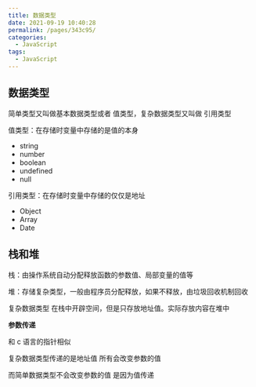 ```yaml
---
title: 数据类型
date: 2021-09-19 10:40:28
permalink: /pages/343c95/
categories:
  - JavaScript
tags:
  - JavaScript
---
```

## 数据类型

简单类型又叫做基本数据类型或者 值类型，复杂数据类型又叫做 引用类型

值类型：在存储时变量中存储的是值的本身

- string
- number
- boolean
- undefined
- null

引用类型：在存储时变量中存储的仅仅是地址

- Object
- Array
- Date

## 栈和堆

栈：由操作系统自动分配释放函数的参数值、局部变量的值等

堆：存储复杂类型，一般由程序员分配释放，如果不释放，由垃圾回收机制回收

复杂数据类型 在栈中开辟空间，但是只存放地址值。实际存放内容在堆中



**参数传递**

和 c 语言的指针相似

复杂数据类型传递的是地址值 所有会改变参数的值

而简单数据类型不会改变参数的值 是因为值传递 



















































